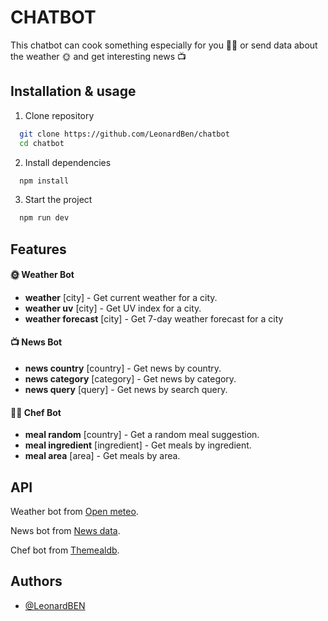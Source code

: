 
# CHATBOT

This chatbot can cook something especially for you 👨‍🍳 or send data about the weather 🌞 and get interesting news 📺


## Installation & usage

1. Clone repository

```bash
  git clone https://github.com/LeonardBen/chatbot
  cd chatbot
```

2. Install dependencies
```bash
  npm install
```

3. Start the project
```bash
  npm run dev
```
    
## Features

#### 🌞 Weather Bot
- **weather** [city] - Get current weather for a city.
- **weather uv** [city] - Get UV index for a city.
- **weather forecast** [city] - Get 7-day weather forecast for a city

#### 📺 News Bot
- **news country** [country] - Get news by country.
- **news category** [category] - Get news by category.
- **news query** [query] - Get news by search query.

#### 👨‍🍳 Chef Bot
- **meal random** [country] - Get a random meal suggestion.
- **meal ingredient** [ingredient] - Get meals by ingredient.
- **meal area** [area] - Get meals by area.


## API

Weather bot from [Open meteo](https://open-meteo.com/).

News bot from [News data](https://newsdata.io/).

Chef bot from [Themealdb](https://www.themealdb.com/).


## Authors

- [@LeonardBEN](https://github.com/LeonardBen)

